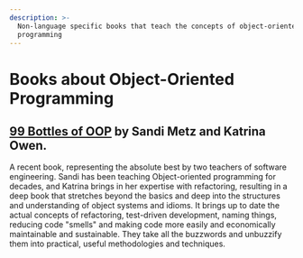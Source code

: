 ```yaml
---
description: >-
  Non-language specific books that teach the concepts of object-oriented
  programming
---
```


# Books about Object-Oriented Programming

## [**99 Bottles of OOP**](https://www.sandimetz.com/99bottles) by Sandi Metz and Katrina Owen.

A recent book, representing the absolute best by two teachers of software engineering. Sandi has been teaching Object-oriented programming for decades, and Katrina brings in her expertise with refactoring, resulting in a deep book that stretches beyond the basics and deep into the structures and understanding of object systems and idioms. It brings up to date the actual concepts of refactoring, test-driven development, naming things, reducing code "smells" and making code more easily and economically maintainable and sustainable. They take all the buzzwords and unbuzzify them into practical, useful methodologies and techniques.

